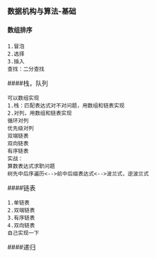 ### 数据机构与算法-基础

#### 数组排序
```
1.冒泡
2.选择
3.插入
查找：二分查找
```
####栈，队列
```
可以数组实现
1.栈：匹配表达式对不对问题，用数组和链表实现
2.对列，用数组和链表实现
循环对列
优先级对列
双端链表
双向链表
有序链表
实战：
算数表达式求职问题
树先中后序遍历<-->前中后缀表达式<-->波兰式，逆波兰式
```
####链表
```
1.单链表
2.双端链表
3.有序链表
4.双向链表
自己实现一下
```
####递归
